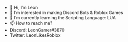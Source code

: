 - 👋 Hi, I’m Leon
- 👀 I’m interested in making Discord Bots & Roblox Games
- 🌱 I’m currently learning the Scripting Language: LUA
- 📫 How to reach me?
- Discord: LeonGamer#3870
- Twitter: LeonLikesRoblox
